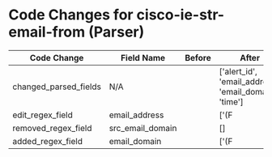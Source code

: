# Code Changes for cisco-ie-str-email-from (Parser)

| Code Change | Field Name | Before | After |
|-------------|------------|--------|-------|
| changed_parsed_fields | N/A |  | ['alert_id', 'email_address', 'email_domain', 'time'] |
| edit_regex_field | email_address |  | ['(F|f)rom[:\']*.+?<({email_address}([A-Za-z0-9]+[!#$%&\'+\/=?^_`~.\-])*[A-Za-z0-9]+@({email_domain}[^\]\s"\\,;\|]+\.[^\]\s"\\,;\|]+))>'] |
| removed_regex_field | src_email_domain |  | [] |
| added_regex_field | email_domain |  | ['(F|f)rom[:\']*.+?<({email_address}([A-Za-z0-9]+[!#$%&\'+\/=?^_`~.\-])*[A-Za-z0-9]+@({email_domain}[^\]\s"\\,;\|]+\.[^\]\s"\\,;\|]+))>'] |